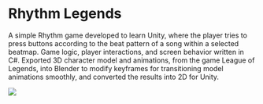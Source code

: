 # Rhythm Legends
A simple Rhythm game developed to learn Unity, where the player tries to press buttons according to the beat pattern of a song within a selected beatmap. 
Game logic, player interactions, and screen behavior written in C#.
Exported 3D character model and animations, from the game League of Legends, into Blender to modify keyframes for transitioning model animations smoothly, and converted the results into 2D for Unity.

![](sample.gif)
